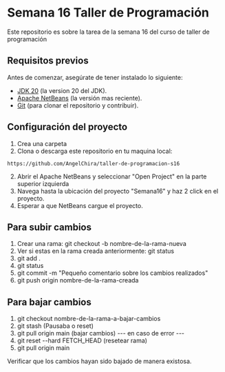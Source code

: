 #   Semana 16 Taller de Programación 
Este repositorio es sobre la tarea de la semana 16 del curso de taller de programación

## Requisitos previos
Antes de comenzar, asegúrate de tener instalado lo siguiente:
- [JDK 20](https://www.oracle.com/mx/java/technologies/downloads/) (la version 20 del JDK).
- [Apache NetBeans](https://netbeans.apache.org/download/index.html) (la versión mas reciente).
- [Git](https://git-scm.com/) (para clonar el repositorio y contribuir).

## Configuración del proyecto


1. Crea una carpeta 
2. Clona o descarga este repositorio en tu maquina local:

```
https://github.com/AngelChira/taller-de-programacion-s16
```

2. Abrir el Apache NetBeans y seleccionar "Open Project" en la parte superior izquierda
3. Navega hasta la ubicación del proyecto "Semana16" y haz 2 click en el proyecto.
4. Esperar a que NetBeans cargue el proyecto.

## Para subir cambios

1. Crear una rama: 
git checkout -b nombre-de-la-rama-nueva
2. Ver si estas en la rama creada anteriormente: 
git status
3. git add .
4. git status
5. git commit -m "Pequeño comentario sobre los cambios realizados"
6. git push origin nombre-de-la-rama-creada

## Para bajar cambios 

1. git checkout nombre-de-la-rama-a-bajar-cambios
2. git stash   (Pausaba o reset)
3. git pull origin main  (bajar cambios)
--- en caso de error ---
4. git reset --hard FETCH_HEAD   (resetear rama)
5. git pull origin main
   
Verificar que los cambios hayan sido bajado de manera existosa. 